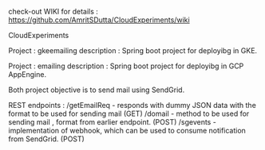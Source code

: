 check-out WIKI for details : 
https://github.com/AmritSDutta/CloudExperiments/wiki 



CloudExperiments

Project : gkeemailing
description : Spring boot project for deployibg in GKE.

Project : emailing
description : Spring boot project for deployibg in GCP AppEngine.

Both project objective is to send mail using SendGrid.


REST endpoints : 
/getEmailReq  - responds with dummy JSON data with the format to be used for sending mail (GET)
/domail - method to be used for sending mail , format from earlier endpoint. (POST)
/sgevents - implementation of webhook, which can be used to consume notification from SendGrid. (POST)
    
